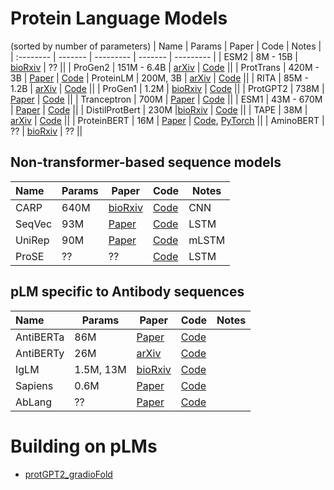 # Protein Language Models
(sorted by number of parameters)
| Name | Params | Paper | Code | Notes |
| :-------- | -------  | --------- | ------- | --------- |
| ESM2 | 8M - 15B | [bioRxiv](https://www.biorxiv.org/content/10.1101/2022.07.20.500902v1) | ?? ||
| ProGen2 | 151M - 6.4B | [arXiv](https://arxiv.org/abs/2206.13517) | [Code](https://github.com/salesforce/progen/tree/main/progen2) ||
| ProtTrans | 420M - 3B | [Paper](https://ieeexplore.ieee.org/document/9477085/) | [Code](https://github.com/agemagician/ProtTrans)
| ProteinLM | 200M, 3B | [arXiv](https://arxiv.org/abs/2108.07435) | [Code](https://github.com/THUDM/ProteinLM) ||
| RITA | 85M - 1.2B | [arXiv](https://arxiv.org/abs/2205.05789) | [Code](https://github.com/lightonai/RITA) ||
| ProGen1 | 1.2M | [bioRxiv](https://www.biorxiv.org/content/10.1101/2020.03.07.982272v2) | [Code](https://github.com/salesforce/progen) ||
| ProtGPT2 | 738M | [Paper](https://www.nature.com/articles/s41467-022-32007-7) | [Code](https://huggingface.co/nferruz/ProtGPT2) ||
| Tranceptron | 700M | [Paper](https://proceedings.mlr.press/v162/notin22a.html) | [Code](https://github.com/OATML-Markslab/Tranception) ||
| ESM1 | 43M - 670M | [Paper](https://www.pnas.org/doi/10.1073/pnas.2016239118) | [Code](https://github.com/facebookresearch/esm) ||
| DistilProtBert | 230M |[bioRxiv](https://www.biorxiv.org/content/early/2022/05/10/2022.05.09.491157) | [Code](https://github.com/yarongef/DistilProtBert) ||
| TAPE | 38M | [arXiv](https://arxiv.org/abs/1906.08230) | [Code](https://github.com/songlab-cal/tape) ||
| ProteinBERT | 16M | [Paper](https://doi.org/10.1093/bioinformatics/btac020) | [Code](https://github.com/nadavbra/protein_bert), [PyTorch](https://github.com/lucidrains/protein-bert-pytorch) ||
| AminoBERT | ?? | [bioRxiv](https://www.biorxiv.org/content/10.1101/2021.08.02.454840v1) |  ?? ||

## Non-transformer-based sequence models
| Name | Params | Paper | Code | Notes |
| :-------- | -------  | --------- | ------- | --------- |
| CARP | 640M  | [bioRxiv](https://www.biorxiv.org/content/10.1101/2022.05.19.492714v2) | [Code](https://github.com/microsoft/protein-sequence-models)| CNN |
| SeqVec | 93M | [Paper](https://bmcbioinformatics.biomedcentral.com/articles/10.1186/s12859-019-3220-8) | [Code](https://github.com/mheinzinger/SeqVec)| LSTM |
| UniRep | 90M | [Paper](https://www.nature.com/articles/s41592-019-0598-1)| [Code](https://github.com/churchlab/UniRep)| mLSTM |
| ProSE | ?? | ?? | [Code](https://github.com/tbepler/prose) | LSTM |

## pLM specific to Antibody sequences
| Name | Params | Paper | Code | Notes |
| :-------- | -------  | --------- | ------- | --------- |
| AntiBERTa | 86M | [Paper](https://www.sciencedirect.com/science/article/pii/S2666389922001052) | [Code](https://github.com/alchemab/antiberta) ||
| AntiBERTy | 26M | [arXiv](https://arxiv.org/abs/2112.07782) | [Code](https://pypi.org/project/antiberty) ||
| IgLM |1.5M, 13M| [bioRxiv](https://www.biorxiv.org/content/10.1101/2021.12.13.472419v1.full) | [Code](https://github.com/Graylab/IgLM) ||
| Sapiens | 0.6M | [Paper](https://www.tandfonline.com/doi/full/10.1080/19420862.2021.2020203) | [Code](https://github.com/Merck/BioPhi) ||
| AbLang | ?? | [Paper](https://academic.oup.com/bioinformaticsadvances/article/2/1/vbac046/6609807) | [Code](https://github.com/oxpig/AbLang) ||

# Building on pLMs
- [protGPT2_gradioFold](https://huggingface.co/spaces/Gradio-Blocks/protGPT2_gradioFold) 
